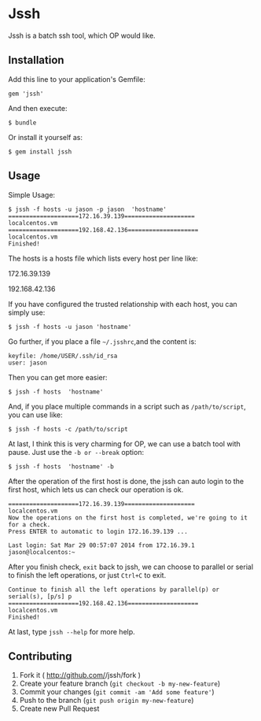 # Jssh

Jssh is a batch ssh tool, which OP would like.

## Installation

Add this line to your application's Gemfile:

    gem 'jssh'

And then execute:

    $ bundle

Or install it yourself as:

    $ gem install jssh

## Usage

Simple Usage:

	$ jssh -f hosts -u jason -p jason  'hostname'
	====================172.16.39.139====================
	localcentos.vm
	====================192.168.42.136====================
	localcentos.vm
	Finished!
	
The hosts is a hosts file which lists every host per line like:

172.16.39.139

192.168.42.136

If you have configured the trusted relationship with each host, you can simply use:

	$ jssh -f hosts -u jason 'hostname' 
	
Go further, if you place a file `~/.jsshrc`,and the content is:

	keyfile: /home/USER/.ssh/id_rsa
	user: jason
	
Then you can get more easier:

	$ jssh -f hosts  'hostname' 
	
And, if you place multiple commands in a script such as `/path/to/script`, you can use like:

	$ jssh -f hosts -c /path/to/script 
	
At last, I think this is very charming for OP, we can use a batch tool with pause. Just use the `-b or --break` option:

	$ jssh -f hosts  'hostname' -b
	
After the operation of the first host is done, the jssh can auto login to the first host, which lets us can check our operation is ok.

	====================172.16.39.139====================
	localcentos.vm
	Now the operations on the first host is completed, we're going to it for a check.
	Press ENTER to automatic to login 172.16.39.139 ...
	
	Last login: Sat Mar 29 00:57:07 2014 from 172.16.39.1
	jason@localcentos:~
	
After you finish check, `exit` back to jssh, we can choose to parallel or serial to finish the left operations, or just `Ctrl+C` to exit.

	Continue to finish all the left operations by parallel(p) or serial(s), [p/s] p
	====================192.168.42.136====================
	localcentos.vm
	Finished!
	
At last, type `jssh --help` for more help.

## Contributing

1. Fork it ( http://github.com/<my-github-username>/jssh/fork )
2. Create your feature branch (`git checkout -b my-new-feature`)
3. Commit your changes (`git commit -am 'Add some feature'`)
4. Push to the branch (`git push origin my-new-feature`)
5. Create new Pull Request
